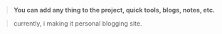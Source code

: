 > **You can add any thing to the project, quick tools, blogs, notes, etc.**

> currently, i making it personal blogging site.
